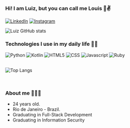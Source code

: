 ### Hi! I am Luiz, but you can call me Louis 👋✌️

[![LinkedIn](https://img.shields.io/badge/linkedin-%230077B5.svg?style=for-the-badge&logo=linkedin&logoColor=white)](https://www.linkedin.com/in/luizmarinhojr/) [![Instagram](https://img.shields.io/badge/Instagram-%23E4405F.svg?style=for-the-badge&logo=Instagram&logoColor=white)](https://www.instagram.com/loouym/)


![Luiz GitHub stats](https://github-readme-stats.vercel.app/api?username=luizmarinhojr&show_icons=true&theme=merko)

### Technologies I use in my daily life 👨‍💻
<div class="languages">
    <img alt="Python" src="https://img.shields.io/badge/Python-FFD43B?style=for-the-badge&logo=python&logoColor=blue">
    <img alt="Kotlin" src="https://img.shields.io/badge/Kotlin-0095D5?&style=for-the-badge&logo=kotlin&logoColor=white">
    <img alt="HTML5" src="https://img.shields.io/badge/HTML5-E34F26?style=for-the-badge&logo=html5&logoColor=white">
    <img alt="CSS" src="https://img.shields.io/badge/CSS3-1572B6?style=for-the-badge&logo=css3&logoColor=white">
    <img alt="Javascript" src="https://img.shields.io/badge/JavaScript-323330?style=for-the-badge&logo=javascript&logoColor=F7DF1E">
    <img alt="Ruby" src="https://img.shields.io/badge/Ruby-CC342D?style=for-the-badge&logo=ruby&logoColor=white">
</div>

<br>

![Top Langs](https://github-readme-stats.vercel.app/api/top-langs/?username=luizmarinhojr&layout=compact)

<br>

### About me 🧑🏻‍🦱
* 24 years old.
* Rio de Janeiro - Brazil. 
* Graduating in Full-Stack Development
* Graduating in Information Security
